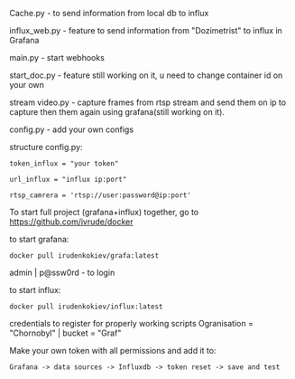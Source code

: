 Cache.py - to send information from local db to influx

influx_web.py - feature to send information from "Dozimetrist" to influx in Grafana

main.py - start webhooks

start_doc.py - feature still working on it, u need to change container id on your own

stream video.py - capture frames from rtsp stream and send them on ip to capture then them again using grafana(still working on it).

config.py - add your own configs

structure config.py:

```token_influx = "your token"```

```url_influx = "influx ip:port"```

```rtsp_camrera = 'rtsp://user:password@ip:port'```


To start full project (grafana+influx) together, go to https://github.com/ivrude/docker

to start grafana:

```docker pull irudenkokiev/grafa:latest```

admin | p@ssw0rd - to login

to start influx:

```docker pull irudenkokiev/influx:latest```

credentials to register for properly working scripts
Ogranisation = "Chornobyl" | bucket = "Graf"

Make your own token with all permissions and add it to:

```Grafana -> data sources -> Influxdb -> token reset -> save and test```

